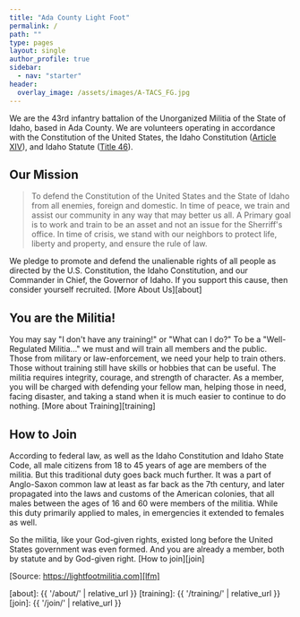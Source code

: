 ```yaml
---
title: "Ada County Light Foot"
permalink: /
path: ""
type: pages
layout: single
author_profile: true
sidebar:
  - nav: "starter"
header:
  overlay_image: /assets/images/A-TACS_FG.jpg
---
```


We are the 43rd infantry battalion of the Unorganized Militia of the State of Idaho, based in Ada County. We are volunteers operating in accordance with the Constitution of the United States, the Idaho Constitution ([Article XIV][articleXIV]), and Idaho Statute ([Title 46][title46]).

## Our Mission

> To defend the Constitution of the United States and the State of Idaho from all enemies, foreign and domestic. In time of peace, we train and assist our community in any way that may better us all. A Primary goal is to work and train to be an asset and not an issue for the Sherriff's office. In time of crisis, we stand with our neighbors to protect life, liberty and property, and ensure the rule of law.

We pledge to promote and defend the unalienable rights of all people as directed by the U.S. Constitution, the Idaho Constitution, and our Commander in Chief, the Governor of Idaho. If you support this cause, then consider yourself recruited. [More About Us][about]

## You are the Militia!

You may say "I don't have any training!" or "What can I do?" To be a "Well-Regulated Militia..." we must and will train all members and the public. Those from military or law-enforcement, we need your help to train others. Those without training still have skills or hobbies that can be useful. The militia requires integrity, courage, and strength of character. As a member, you will be charged with defending your fellow man, helping those in need, facing disaster, and taking a stand when it is much easier to continue to do nothing. [More about Training][training]

## How to Join

According to federal law, as well as the Idaho Constitution and Idaho State Code, all male citizens from 18 to 45 years of age are members of the militia. But this traditional duty goes back much further. It was a part of Anglo-Saxon common law at least as far back as the 7th century, and later propagated into the laws and customs of the American colonies, that all males between the ages of 16 and 60 were members of the militia. While this duty primarily applied to males, in emergencies it extended to females as well.

So the militia, like your God-given rights, existed long before the United States government was even formed. And you are already a member, both by statute and by God-given right. [How to join][join]

[Source: https://lightfootmilitia.com][lfm]


[articleXIV]: https://legislature.idaho.gov/statutesrules/idconst/ArtXIV/
[title46]: https://legislature.idaho.gov/statutesrules/idstat/title46/
[lfm]: http://lightfootmilitia.com
[about]: {{ '/about/' | relative_url }}
[training]: {{ '/training/' | relative_url }}
[join]: {{ '/join/' | relative_url }}
